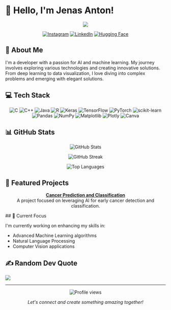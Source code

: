 # 👋 Hello, I'm Jenas Anton!

<p align="center">
  <img src="https://readme-typing-svg.herokuapp.com/?lines=Welcome+to+my+GitHub+profile!;I'm+a+passionate+developer;Exploring+the+world+of+AI+and+ML&font=Fira%20Code&center=true&width=380&height=50">
</p>

<p align="center">
  <a href="https://instagram.com/jenas.an10"><img src="https://img.shields.io/badge/Instagram-%23E4405F.svg?logo=Instagram&logoColor=white" alt="Instagram"></a>
  <a href="https://linkedin.com/in/jenas-anton"><img src="https://img.shields.io/badge/LinkedIn-%230077B5.svg?logo=linkedin&logoColor=white" alt="LinkedIn"></a>
  <a href="https://huggingface.co/Jenas-Anton"><img src="https://img.shields.io/badge/%F0%9F%A4%97%20Hugging%20Face-yellow" alt="Hugging Face"></a>
</p>

## 🚀 About Me

I'm a developer with a passion for AI and machine learning. My journey involves exploring various technologies and creating innovative solutions. From deep learning to data visualization, I love diving into complex problems and emerging with elegant solutions.

## 💻 Tech Stack

<p align="center">
  <img src="https://img.shields.io/badge/c-%2300599C.svg?style=for-the-badge&logo=c&logoColor=white" alt="C">
  <img src="https://img.shields.io/badge/c++-%2300599C.svg?style=for-the-badge&logo=c%2B%2B&logoColor=white" alt="C++">
  <img src="https://img.shields.io/badge/java-%23ED8B00.svg?style=for-the-badge&logo=openjdk&logoColor=white" alt="Java">
  <img src="https://img.shields.io/badge/r-%23276DC3.svg?style=for-the-badge&logo=r&logoColor=white" alt="R">
  <img src="https://img.shields.io/badge/Keras-%23D00000.svg?style=for-the-badge&logo=Keras&logoColor=white" alt="Keras">
  <img src="https://img.shields.io/badge/TensorFlow-%23FF6F00.svg?style=for-the-badge&logo=TensorFlow&logoColor=white" alt="TensorFlow">
  <img src="https://img.shields.io/badge/PyTorch-%23EE4C2C.svg?style=for-the-badge&logo=PyTorch&logoColor=white" alt="PyTorch">
  <img src="https://img.shields.io/badge/scikit--learn-%23F7931E.svg?style=for-the-badge&logo=scikit-learn&logoColor=white" alt="scikit-learn">
  <img src="https://img.shields.io/badge/pandas-%23150458.svg?style=for-the-badge&logo=pandas&logoColor=white" alt="Pandas">
  <img src="https://img.shields.io/badge/numpy-%23013243.svg?style=for-the-badge&logo=numpy&logoColor=white" alt="NumPy">
  <img src="https://img.shields.io/badge/Matplotlib-%23ffffff.svg?style=for-the-badge&logo=Matplotlib&logoColor=black" alt="Matplotlib">
  <img src="https://img.shields.io/badge/Plotly-%233F4F75.svg?style=for-the-badge&logo=plotly&logoColor=white" alt="Plotly">
  <img src="https://img.shields.io/badge/Canva-%2300C4CC.svg?style=for-the-badge&logo=Canva&logoColor=white" alt="Canva">
</p>


## 📊 GitHub Stats

<p align="center">
  <img src="https://github-readme-stats.vercel.app/api?username=Jenas-Anton&theme=radical&hide_border=false&include_all_commits=true&count_private=false" alt="GitHub Stats" />
</p>

<p align="center">
  <img src="https://github-readme-streak-stats.herokuapp.com/?user=Jenas-Anton&theme=radical&hide_border=false" alt="GitHub Streak" />
</p>

<p align="center">
  <img src="https://github-readme-stats.vercel.app/api/top-langs/?username=Jenas-Anton&theme=radical&hide_border=false&include_all_commits=true&count_private=false&layout=compact" alt="Top Languages" />
</p>

## 🌟 Featured Projects

<p align="center">
  <a href="https://github.com/Jenas-Anton/Cancer-Prediction-and-Classification">
    <strong>Cancer Prediction and Classification</strong>
  </a>
  <br>
  A project focused on leveraging AI for early cancer detection and classification.
</p>
## 🎯 Current Focus

I'm currently working on enhancing my skills in:
- Advanced Machine Learning algorithms
- Natural Language Processing
- Computer Vision applications

## ✍️ Random Dev Quote
![](https://quotes-github-readme.vercel.app/api?type=horizontal&theme=radical)

---
<p align="center">
  <img src="https://komarev.com/ghpvc/?username=Jenas-Anton&label=Profile%20views&color=0e75b6&style=flat" alt="Profile views">
</p>

<p align="center">
  <i>Let's connect and create something amazing together!</i>
</p>
